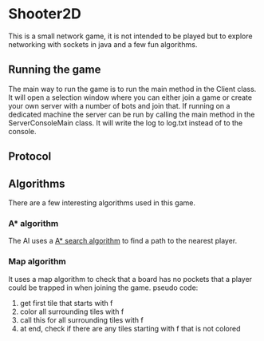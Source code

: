 # Shooter2D
This is a small network game, it is not intended to be played but to explore networking with sockets in java and a few fun algorithms.

## Running the game
The main way to run the game is to run the main method in the Client class. It will open a selection window where you can either join a game or create your own server with a number of bots and join that.
If running on a dedicated machine the server can be run by calling the main method in the ServerConsoleMain class. It will write the log to log.txt instead of to the console.

## Protocol

## Algorithms
There are a few interesting algorithms used in this game.

### A* algorithm
The AI uses a [A* search algorithm](https://en.wikipedia.org/wiki/A*_search_algorithm) to find a path to the nearest player.

### Map algorithm
It uses a map algorithm to check that a board has no pockets that a player could be trapped in when joining the game.
pseudo code:
1. get first tile that starts with f
2. color all surrounding tiles with f
3. call this for all surrounding tiles with f
4. at end, check if there are any tiles starting with f that is not colored
